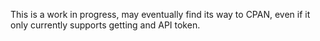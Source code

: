 This is a work in progress, may eventually find its
way to CPAN, even if it only currently supports getting
and API token.
